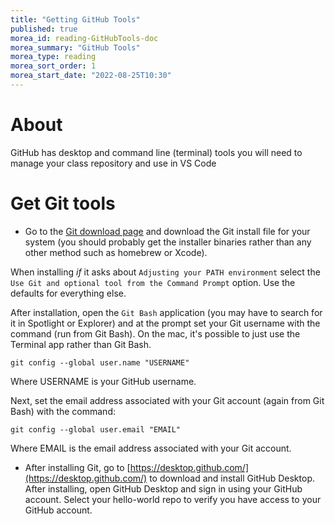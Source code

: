 ```yaml
---
title: "Getting GitHub Tools"
published: true
morea_id: reading-GitHubTools-doc
morea_summary: "GitHub Tools"
morea_type: reading
morea_sort_order: 1
morea_start_date: "2022-08-25T10:30"
---
```

# About
GitHub has desktop and command line (terminal) tools you will need to manage your class repository and use in VS Code

# Get Git tools
- Go to the [Git download page](https://git-scm.com/downloads) and download the Git install file for  your system (you should probably get the installer binaries rather than any other method such as homebrew or Xcode). 

When installing *if* it asks about `Adjusting your PATH environment` select the `Use Git and optional tool from the Command Prompt` option. Use the defaults for everything else. 

After installation, open the `Git Bash` application (you may have to search for it in Spotlight or Explorer) and at the prompt set your Git username with the command (run from Git Bash). On the mac, it's possible to just use the Terminal app rather than Git Bash.

`git config --global user.name "USERNAME"`

Where USERNAME is your GitHub username.

Next, set the email address associated with your Git account (again from Git Bash) with the command:

`git config --global user.email "EMAIL"`

Where EMAIL is the email address associated with your Git account.
<br>
- After installing Git, go to [https://desktop.github.com/](https://desktop.github.com/) to download and install GitHub Desktop. After installing, open GitHub Desktop and sign in using your GitHub account. Select your hello-world repo to verify you have access to your GitHub account.
